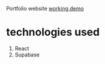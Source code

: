 
Portfolio website [working demo](https://avijitweb.netlify.app/)

# technologies used
1. React
2. Supabase



